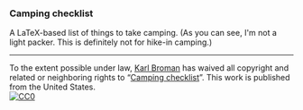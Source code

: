 ### Camping checklist

A LaTeX-based list of things to take camping.
(As you can see, I'm not a light packer. This is definitely not for
hike-in camping.)

---

To the extent possible under law,
[Karl Broman](http://github.com/kbroman)
has waived all copyright and related or neighboring rights to
&ldquo;[Camping checklist](http://github.com/kbroman/camping)&rdquo;.
This work is published from the United States.
<br/>
[![CC0](http://i.creativecommons.org/p/zero/1.0/88x31.png)](http://creativecommons.org/publicdomain/zero/1.0/)
